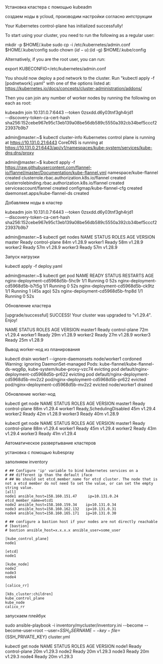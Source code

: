 

Установка кластера с помощью kubeadm

создаем ноды в ycloud, производим настройки согласно интструкции


Your Kubernetes control-plane has initialized successfully!

To start using your cluster, you need to run the following as a regular user:

  mkdir -p $HOME/.kube
  sudo cp -i /etc/kubernetes/admin.conf $HOME/.kube/config
  sudo chown $(id -u):$(id -g) $HOME/.kube/config

Alternatively, if you are the root user, you can run:

  export KUBECONFIG=/etc/kubernetes/admin.conf

You should now deploy a pod network to the cluster.
Run "kubectl apply -f [podnetwork].yaml" with one of the options listed at:
  https://kubernetes.io/docs/concepts/cluster-administration/addons/

Then you can join any number of worker nodes by running the following on each as root:

kubeadm join 10.131.0.7:6443 --token 0zsxdd.d6y03tnf3gh4rjd1 \
        --discovery-token-ca-cert-hash sha256:152cebe967e95c13eb139a08be56db589c5550a392cb34bef5cccf223937b9b7




admin@master:~$ kubectl cluster-info
Kubernetes control plane is running at https://10.131.0.21:6443
CoreDNS is running at https://10.131.0.21:6443/api/v1/namespaces/kube-system/services/kube-dns:dns/proxy


admin@master:~$ kubectl apply -f https://raw.githubusercontent.com/flannel-io/flannel/master/Documentation/kube-flannel.yml
namespace/kube-flannel created
clusterrole.rbac.authorization.k8s.io/flannel created
clusterrolebinding.rbac.authorization.k8s.io/flannel created
serviceaccount/flannel created
configmap/kube-flannel-cfg created
daemonset.apps/kube-flannel-ds created



Добавляем ноды в кластер


 kubeadm join 10.131.0.7:6443 --token 0zsxdd.d6y03tnf3gh4rjd1 \
        --discovery-token-ca-cert-hash sha256:152cebe967e95c13eb139a08be56db589c5550a392cb34bef5cccf223937b9b7

admin@master:~$ kubectl get nodes
NAME      STATUS   ROLES           AGE   VERSION
master    Ready    control-plane   84m   v1.28.9
worker1   Ready    <none>          58m   v1.28.9
worker2   Ready    <none>          57m   v1.28.9
worker3   Ready    <none>          57m   v1.28.9

Запуск нагрузки

kubectl apply -f deploy.yaml

admin@master:~$ kubectl get pod
NAME                               READY   STATUS    RESTARTS      AGE
nginx-deployment-cd5968d5b-5hc9r   1/1     Running   0             52s
nginx-deployment-cd5968d5b-b7t5g   1/1     Running   0             52s
nginx-deployment-cd5968d5b-ck9tz   1/1     Running   1 (45s ago)   52s
nginx-deployment-cd5968d5b-fnp8d   1/1     Running   0             52s


Обновление кластера


[upgrade/successful] SUCCESS! Your cluster was upgraded to "v1.29.4". Enjoy!


NAME      STATUS   ROLES           AGE   VERSION
master1   Ready    control-plane   72m   v1.29.4
worker1   Ready    <none>          29m   v1.28.9
worker2   Ready    <none>          27m   v1.28.9
worker3   Ready    <none>          25m   v1.28.9


Вывод worker-нод из планирования

 kubectl drain worker1 --ignore-daemonsets
node/worker1 cordoned
Warning: ignoring DaemonSet-managed Pods: kube-flannel/kube-flannel-ds-wqg6p, kube-system/kube-proxy-vzc74
evicting pod default/nginx-deployment-cd5968d5b-pr622
evicting pod default/nginx-deployment-cd5968d5b-mv2z2
pod/nginx-deployment-cd5968d5b-pr622 evicted
pod/nginx-deployment-cd5968d5b-mv2z2 evicted
node/worker1 drained


Обновление worker-нод

 kubectl get node
NAME      STATUS                     ROLES           AGE   VERSION
master1   Ready                      control-plane   88m   v1.29.4
worker1   Ready,SchedulingDisabled   <none>          45m   v1.29.4
worker2   Ready                      <none>          42m   v1.28.9
worker3   Ready                      <none>          40m   v1.28.9


 kubectl get node
NAME      STATUS   ROLES           AGE   VERSION
master1   Ready    control-plane   88m   v1.29.4
worker1   Ready    <none>          45m   v1.29.4
worker2   Ready    <none>          43m   v1.29.4
worker3   Ready    <none>          41m   v1.29.4



Автоматическое развертывание кластеров

установка с помощью kubespray

заполняем inventory

```
# ## Configure 'ip' variable to bind kubernetes services on a
# ## different ip than the default iface
# ## We should set etcd_member_name for etcd cluster. The node that is not a etcd member do not need to set the value, or can set the empty string value.
[all]
node1 ansible_host=158.160.151.47     ip=10.131.0.24 etcd_member_name=etcd1
node2 ansible_host=158.160.159.34    ip=10.131.0.34
node3 ansible_host=158.160.162.132   ip=10.131.0.31
node4 ansible_host=158.160.165.171   ip=10.131.0.30

# ## configure a bastion host if your nodes are not directly reachable
# [bastion]
# bastion ansible_host=x.x.x.x ansible_user=some_user

[kube_control_plane]
node1

[etcd]
node1

[kube_node]
node2
node3
node4

[calico_rr]

[k8s_cluster:children]
kube_control_plane
kube_node
calico_rr
```

запускаем плейбук

 sudo ansible-playbook -i inventory/mycluster/inventory.ini --become --become-user=root --user=${SSH_USERNAME} --key-file=${SSH_PRIVATE_KEY} cluster.yml

kubectl get node
NAME    STATUS   ROLES           AGE   VERSION
node1   Ready    control-plane   20m   v1.29.3
node2   Ready    <none>          20m   v1.29.3
node3   Ready    <none>          20m   v1.29.3
node4   Ready    <none>          20m   v1.29.3
